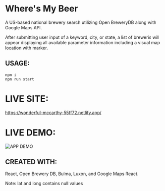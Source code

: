# Where's My Beer
A US-based national brewery search utilizing Open BreweryDB along with Google Maps API.

After submitting user input of a keyword, city, or state, a list of breweris will appear displaying all available parameter information including a visual map location with marker.


## USAGE:

    npm i
    npm run start

# LIVE SITE:
https://wonderful-mccarthy-55ff72.netlify.app/

# LIVE DEMO:

![APP DEMO](WMB.gif)

## CREATED WITH:

React, Open Brewery DB, Bulma, Luxon, and Google Maps React.

Note: lat and long contains null values 

